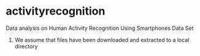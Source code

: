 activityrecognition
===================

Data analysis on Human Activity Recognition Using Smartphones Data Set

1) We assume that files have been downloaded and extracted to a local directory